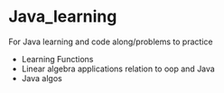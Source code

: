 # Java_learning

For Java learning and code along/problems to practice
- Learning Functions
- Linear algebra applications relation to oop  and Java
- Java algos

